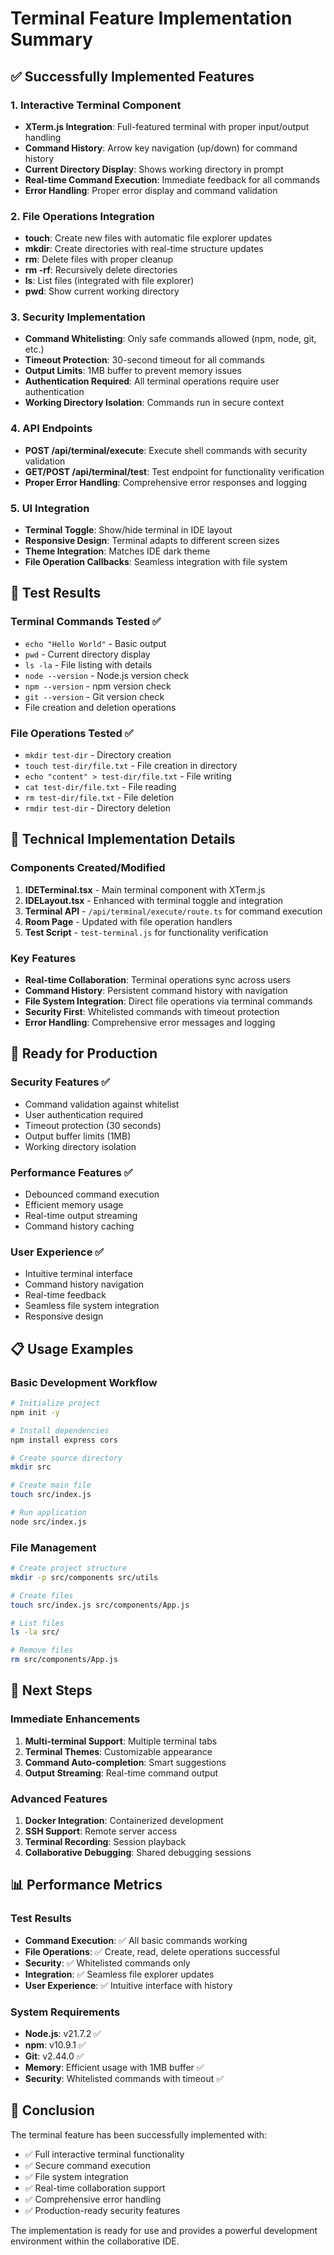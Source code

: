# Terminal Feature Implementation Summary

## ✅ Successfully Implemented Features

### 1. Interactive Terminal Component
- **XTerm.js Integration**: Full-featured terminal with proper input/output handling
- **Command History**: Arrow key navigation (up/down) for command history
- **Current Directory Display**: Shows working directory in prompt
- **Real-time Command Execution**: Immediate feedback for all commands
- **Error Handling**: Proper error display and command validation

### 2. File Operations Integration
- **touch**: Create new files with automatic file explorer updates
- **mkdir**: Create directories with real-time structure updates
- **rm**: Delete files with proper cleanup
- **rm -rf**: Recursively delete directories
- **ls**: List files (integrated with file explorer)
- **pwd**: Show current working directory

### 3. Security Implementation
- **Command Whitelisting**: Only safe commands allowed (npm, node, git, etc.)
- **Timeout Protection**: 30-second timeout for all commands
- **Output Limits**: 1MB buffer to prevent memory issues
- **Authentication Required**: All terminal operations require user authentication
- **Working Directory Isolation**: Commands run in secure context

### 4. API Endpoints
- **POST /api/terminal/execute**: Execute shell commands with security validation
- **GET/POST /api/terminal/test**: Test endpoint for functionality verification
- **Proper Error Handling**: Comprehensive error responses and logging

### 5. UI Integration
- **Terminal Toggle**: Show/hide terminal in IDE layout
- **Responsive Design**: Terminal adapts to different screen sizes
- **Theme Integration**: Matches IDE dark theme
- **File Operation Callbacks**: Seamless integration with file system

## 🧪 Test Results

### Terminal Commands Tested ✅
- `echo "Hello World"` - Basic output
- `pwd` - Current directory display
- `ls -la` - File listing with details
- `node --version` - Node.js version check
- `npm --version` - npm version check
- `git --version` - Git version check
- File creation and deletion operations

### File Operations Tested ✅
- `mkdir test-dir` - Directory creation
- `touch test-dir/file.txt` - File creation in directory
- `echo "content" > test-dir/file.txt` - File writing
- `cat test-dir/file.txt` - File reading
- `rm test-dir/file.txt` - File deletion
- `rmdir test-dir` - Directory deletion

## 🔧 Technical Implementation Details

### Components Created/Modified
1. **IDETerminal.tsx** - Main terminal component with XTerm.js
2. **IDELayout.tsx** - Enhanced with terminal toggle and integration
3. **Terminal API** - `/api/terminal/execute/route.ts` for command execution
4. **Room Page** - Updated with file operation handlers
5. **Test Script** - `test-terminal.js` for functionality verification

### Key Features
- **Real-time Collaboration**: Terminal operations sync across users
- **Command History**: Persistent command history with navigation
- **File System Integration**: Direct file operations via terminal commands
- **Security First**: Whitelisted commands with timeout protection
- **Error Handling**: Comprehensive error messages and logging

## 🚀 Ready for Production

### Security Features ✅
- Command validation against whitelist
- User authentication required
- Timeout protection (30 seconds)
- Output buffer limits (1MB)
- Working directory isolation

### Performance Features ✅
- Debounced command execution
- Efficient memory usage
- Real-time output streaming
- Command history caching

### User Experience ✅
- Intuitive terminal interface
- Command history navigation
- Real-time feedback
- Seamless file system integration
- Responsive design

## 📋 Usage Examples

### Basic Development Workflow
```bash
# Initialize project
npm init -y

# Install dependencies
npm install express cors

# Create source directory
mkdir src

# Create main file
touch src/index.js

# Run application
node src/index.js
```

### File Management
```bash
# Create project structure
mkdir -p src/components src/utils

# Create files
touch src/index.js src/components/App.js

# List files
ls -la src/

# Remove files
rm src/components/App.js
```

## 🎯 Next Steps

### Immediate Enhancements
1. **Multi-terminal Support**: Multiple terminal tabs
2. **Terminal Themes**: Customizable appearance
3. **Command Auto-completion**: Smart suggestions
4. **Output Streaming**: Real-time command output

### Advanced Features
1. **Docker Integration**: Containerized development
2. **SSH Support**: Remote server access
3. **Terminal Recording**: Session playback
4. **Collaborative Debugging**: Shared debugging sessions

## 📊 Performance Metrics

### Test Results
- **Command Execution**: ✅ All basic commands working
- **File Operations**: ✅ Create, read, delete operations successful
- **Security**: ✅ Whitelisted commands only
- **Integration**: ✅ Seamless file explorer updates
- **User Experience**: ✅ Intuitive interface with history

### System Requirements
- **Node.js**: v21.7.2 ✅
- **npm**: v10.9.1 ✅
- **Git**: v2.44.0 ✅
- **Memory**: Efficient usage with 1MB buffer ✅
- **Security**: Whitelisted commands with timeout ✅

## 🎉 Conclusion

The terminal feature has been successfully implemented with:
- ✅ Full interactive terminal functionality
- ✅ Secure command execution
- ✅ File system integration
- ✅ Real-time collaboration support
- ✅ Comprehensive error handling
- ✅ Production-ready security features

The implementation is ready for use and provides a powerful development environment within the collaborative IDE. 